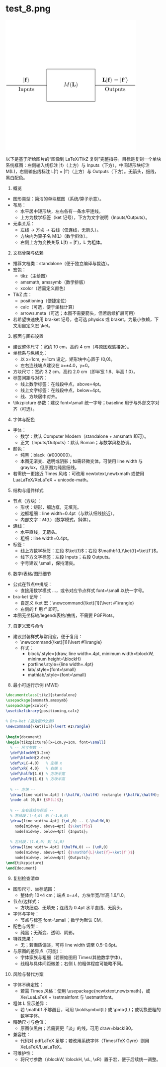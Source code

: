 # test_8.png

![test_8.png](../../../eval_dataset/images/test_8.png)

以下是基于所给图片的“图像到 LaTeX/TikZ 复刻”完整指导。目标是复刻一个单块系统框图：左侧输入线标注 |f⟩（上方）与 Inputs（下方），中间矩形块标注 M(L)，右侧输出线标注 L|f⟩ = |f′⟩（上方）与 Outputs（下方）。无箭头，细线，黑白配色。

1. 概览
- 图形类型：简洁的单块框图（系统/算子示意）。
- 布局：
  - 水平居中矩形块，左右各有一条水平连线。
  - 上方为数学标签（ket 记号），下方为文字说明（Inputs/Outputs）。
- 元素关系：
  - 左线 → 方块 → 右线（仅连线，无箭头）。
  - 方块内为算子名 M(L)（数学斜体）。
  - 右侧上方为变换关系 L|f⟩ = |f′⟩，L 为粗体。

2. 文档骨架与依赖
- 推荐文档类：standalone（便于独立编译与裁边）。
- 宏包：
  - tikz（主绘图）
  - amsmath, amssymb（数学排版）
  - xcolor（若需定义颜色）
- TikZ 库：
  - positioning（便捷定位）
  - calc（可选，便于坐标计算）
  - arrows.meta（可选；本图不需要箭头，但若后续扩展可用）
- 若希望快速使用 bra-ket 记号，也可选 physics 或 braket。为最小依赖，下文用自定义宏 \ket。

3. 版面与画布设置
- 建议整体尺寸：宽约 10 cm，高约 4 cm（与原图观感接近）。
- 坐标系与纵横比：
  - 以 x=1cm, y=1cm 设定，矩形块中心置于 (0,0)。
  - 左右连线端点建议在 x=±4.0，y=0。
- 方块尺寸：宽约 3.2 cm，高约 2.0 cm（即半宽 1.6、半高 1.0）。
- 标签间距与对齐：
  - 线上数学标签：在线段中点，above=4pt。
  - 线上文字标签：在线段中点，below=4pt。
  - 线、方块居中对齐。
- \tikzpicture 参数：建议 font=\small 统一字号；baseline 用于与外部文字对齐（可选）。

4. 字体与配色
- 字体：
  - 数学：默认 Computer Modern（standalone + amsmath 即可）。
  - 正文（Inputs/Outputs）：默认 Roman；与数学风格协调。
- 颜色：
  - 纯黑：black（#000000）。
  - 本图无渐变、透明或阴影；如需轻微变体，可使用 line width 与 gray!xx，但原图为纯黑细线。
- 若需统一更接近 Times 风格：可改用 newtxtext,newtxmath 或使用 LuaLaTeX/XeLaTeX + unicode-math。

5. 结构与组件样式
- 节点（方块）：
  - 形状：矩形，细边框，无填充。
  - 边框粗细：line width=0.4pt（与默认细线接近）。
  - 内部文字：$M(L)$（数学模式，斜体）。
- 连线：
  - 水平直线，无箭头。
  - 粗细：line width=0.4pt。
- 标签：
  - 线上方数学标签：左段 $\ket{f}$；右段 $\mathbf{L}\ket{f}=\ket{f'}$。
  - 线下方文字标签：左段 Inputs；右段 Outputs。
  - 字号建议 \small，保持清爽。

6. 数学/表格/图形细节
- 公式在节点中排版：
  - 直接用数学模式 $...$，或令对应节点样式 font=\small 以统一字号。
- bra-ket 记号：
  - 自定义 \ket 宏：\newcommand{\ket}[1]{\lvert #1\rangle}
  - 右侧的 f′ 用 f' 即可。
- 本图无坐标轴/legend/表格/曲线，不需要 PGFPlots。

7. 自定义宏与命令
- 建议封装样式与常用宏，便于复用：
  - \newcommand{\ket}[1]{\lvert #1\rangle}
  - 样式：
    - block/.style={draw, line width=.4pt, minimum width=\blockW, minimum height=\blockH}
    - portline/.style={line width=.4pt}
    - lab/.style={font=\small}
    - mathlab/.style={font=\small}

8. 最小可运行示例 (MWE)
```latex
\documentclass[tikz]{standalone}
\usepackage{amsmath,amssymb}
\usepackage{xcolor}
\usetikzlibrary{positioning,calc}

% Bra-ket (避免额外依赖)
\newcommand{\ket}[1]{\lvert #1\rangle}

\begin{document}
\begin{tikzpicture}[x=1cm,y=1cm, font=\small]
  % -- 尺寸参数 --
  \def\blockW{3.2cm}
  \def\blockH{2.0cm}
  \def\xL{-4.0}   % 左端 x
  \def\xR{ 4.0}   % 右端 x
  \def\halfW{1.6} % 方块半宽
  \def\halfH{1.0} % 方块半高

  % -- 方块 --
  \draw[line width=.4pt] (-\halfW,-\halfH) rectangle (\halfW,\halfH);
  \node at (0,0) {$M(L)$};

  % -- 左右连线与标签 --
  % 左线段：(-4,0) 到 (-1.6,0)
  \draw[line width=.4pt] (\xL,0) -- (-\halfW,0)
    node[midway, above=4pt] {$\ket{f}$}
    node[midway, below=4pt] {Inputs};

  % 右线段：(1.6,0) 到 (4,0)
  \draw[line width=.4pt] (\halfW,0) -- (\xR,0)
    node[midway, above=4pt] {$\mathbf{L}\ket{f}=\ket{f'}$}
    node[midway, below=4pt] {Outputs};
\end{tikzpicture}
\end{document}
```

9. 复刻检查清单
- 图形尺寸、坐标范围：
  - 整体约 10×4 cm；端点 x=±4，方块半宽/半高 1.6/1.0。
- 节点/边样式：
  - 方块细边、无填充；连线为 0.4pt 水平直线、无箭头。
- 字体与字号：
  - 节点与标签 font=\small；数学为默认 CM。
- 配色与线型：
  - 纯黑；无渐变、透明、阴影。
- 特殊效果：
  - 无；若画质偏淡，可将 line width 调至 0.5–0.6pt。
- 与原图的差异点（可能）：
  - 字体家族与粗细（若原始图用 Times/其他数学字体）。
  - 线粗与具体间距微差；右侧 L 的粗体程度可能略不同。

10. 风险与替代方案
- 字体不确定性：
  - 若需 Times 风格：使用 \usepackage{newtxtext,newtxmath}，或 Xe/LuaLaTeX + \setmainfont 与 \setmathfont。
- 粗体 L 显示差异：
  - 若 \mathbf 不够醒目，可用 \boldsymbol{L} 或 \pmb{L}；或切换更粗的数学字体。
- 精确尺寸与色值：
  - 原图仅黑白；若需要更「淡」的线，可用 draw=black!80。
- 兼容性：
  - 代码对 pdfLaTeX 足够；若改用系统字体（Times/TeX Gyre）则用 XeLaTeX/LuaLaTeX。
- 可维护性：
  - 将尺寸参数（\blockW, \blockH, \xL, \xR）置于宏，便于后续统一调整。
